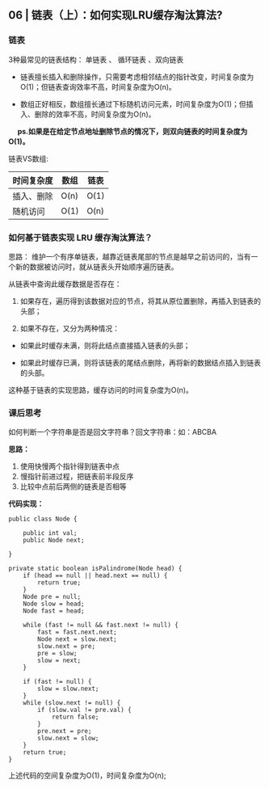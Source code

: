 
## 06 | 链表（上）：如何实现LRU缓存淘汰算法?

### 链表

 3种最常见的链表结构： 单链表  、 循环链表  、双向链表

* 链表擅长插入和删除操作，只需要考虑相邻结点的指针改变，时间复杂度为 O(1)；但链表查询效率不高，时间复杂度为O(n)。

* 数组正好相反，数组擅长通过下标随机访问元素，时间复杂度为O(1)；但插入、删除的效率不高，时间复杂度为O(n)。

&#8195; **ps.如果是在给定节点地址删除节点的情况下，则双向链表的时间复杂度为O(1)。**


链表VS数组:

| 时间复杂度 | 数组 |   链表   |
|----------|------|---------|
| 插入、删除 | O(n) |  O(1) |
|  随机访问 |  O(1) |  O(n) |

### 如何基于链表实现 LRU 缓存淘汰算法？

思路： 维护一个有序单链表，越靠近链表尾部的节点是越早之前访问的，当有一个新的数据被访问时，就从链表头开始顺序遍历链表。

从链表中查询此缓存数据是否存在：

1. 如果存在，遍历得到该数据对应的节点，将其从原位置删除，再插入到链表的头部；

2. 如果不存在，又分为两种情况：

* 如果此时缓存未满，则将此结点直接插入链表的头部；

* 如果此时缓存已满，则将该链表的尾结点删除，再将新的数据结点插入到链表的头部。

这种基于链表的实现思路，缓存访问的时间复杂度为O(n)。

### 课后思考

如何判断一个字符串是否是回文字符串？回文字符串：如：ABCBA

**思路：**

1. 使用快慢两个指针得到链表中点
2. 慢指针前进过程，把链表前半段反序
3. 比较中点前后两侧的链表是否相等

**代码实现：**

```
public class Node {

    public int val;
    public Node next;

}

private static boolean isPalindrome(Node head) {
    if (head == null || head.next == null) {
        return true;
    }
    Node pre = null;
    Node slow = head;
    Node fast = head;

    while (fast != null && fast.next != null) {
        fast = fast.next.next;
        Node next = slow.next;
        slow.next = pre;
        pre = slow;
        slow = next;
    }

    if (fast != null) {
        slow = slow.next;
    }
    while (slow.next != null) {
        if (slow.val != pre.val) {
            return false;
        }
        pre.next = pre;
        slow.next = slow;
    }
    return true;
}
```

上述代码的空间复杂度为O(1)，时间复杂度为O(n);